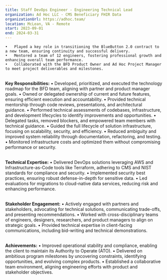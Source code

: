 ```yaml
---
title: Staff DevOps Engineer - Engineering Technical Lead
organization: Ad Hoc LLC - CMS Beneficiary FHIR Data
organizationUrl: https://adhoc.team/
location: McLean, VA - Remote
start: 2023-09-01
end: 2024-03-31
---
```


    •	Played a key role in transitioning the BlueButton 2.0 contract to a new team, ensuring continuity and successful delivery.
    •	Mentored a team of 12 engineers, fostering professional growth and enhancing overall team performance.
    •	Collaborated with the BFD Product Owner and Ad Hoc Project Manager to meet project deliverables and milestones.

</br><b>Key Responsibilities:</b>
• Developed, prioritized, and executed the technology roadmap for the BFD team, aligning with partner and product manager goals.
• Owned or delegated ownership of current and future features, ensuring efficient execution and accountability.
• Provided technical mentorship through code reviews, presentations, and architectural guidance.
• Performed technical assessments of codebases, infrastructure, and development lifecycles to identify improvements and opportunities.
• Delegated tasks, removed blockers, and empowered team members with technical guidance.
• Guided the full lifecycle of solution infrastructure, focusing on scalability, security, and efficiency.
• Reduced ambiguity and improved system reliability through documentation, refactoring, and testing.
• Monitored infrastructure costs and optimized them without compromising performance or security.

</br><b>Technical Expertise:</b>
• Delivered DevOps solutions leveraging AWS and Infrastructure-as-Code tools like Terraform, adhering to CMS and NIST standards for compliance and security.
• Implemented security best practices, ensuring robust defense-in-depth for sensitive data.
• Led evaluations for migrations to cloud-native data services, reducing risk and enhancing performance.

</br><b>Stakeholder Engagement:</b>
• Actively engaged with partners and stakeholders, advocating for technical solutions, communicating trade-offs, and presenting recommendations.
• Worked with cross-disciplinary teams of engineers, designers, researchers, and product managers to align on strategic goals.
• Provided technical expertise in client-facing communications, including bid-writing and technical demonstrations.

</br><b>Achievements:</b>
• Improved operational stability and compliance, enabling the client to maintain its Authority to Operate (ATO).
• Delivered on ambitious program milestones by uncovering constraints, identifying opportunities, and evolving complex products.
• Established a collaborative team environment, aligning engineering efforts with product and stakeholder objectives.
